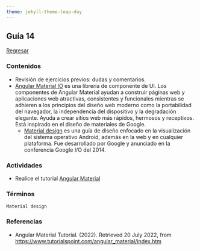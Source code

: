 ```yaml
---
theme: jekyll-theme-leap-day
---
```


## Guía 14 

[Regresar](/DAWM-2022/)

### Contenidos

* Revisión de ejercicios previos: dudas y comentarios.
* [Angular Material IO](https://material.angular.io/) es una librería de componente de UI. Los componentes de Angular Material ayudan a construir páginas web y aplicaciones web atractivas, consistentes y funcionales mientras se adhieren a los principios del diseño web moderno como la portabilidad del navegador, la independencia del dispositivo y la degradación elegante. Ayuda a crear sitios web más rápidos, hermosos y receptivos. Está inspirado en el diseño de materiales de Google.
	- [Material design](https://material.io/design) es una guía de diseño enfocado en la visualización del sistema operativo Android, además en la web y en cualquier plataforma. Fue desarrollado por Google y anunciado en la conferencia Google I/O del 2014.

### Actividades

* Realice el tutorial [Angular Material](https://dawfiec.github.io/DAWM-2022/tutoriales/angular_material.html)

### Términos

`Material design`

### Referencias

* Angular Material Tutorial. (2022). Retrieved 20 July 2022, from https://www.tutorialspoint.com/angular_material/index.htm